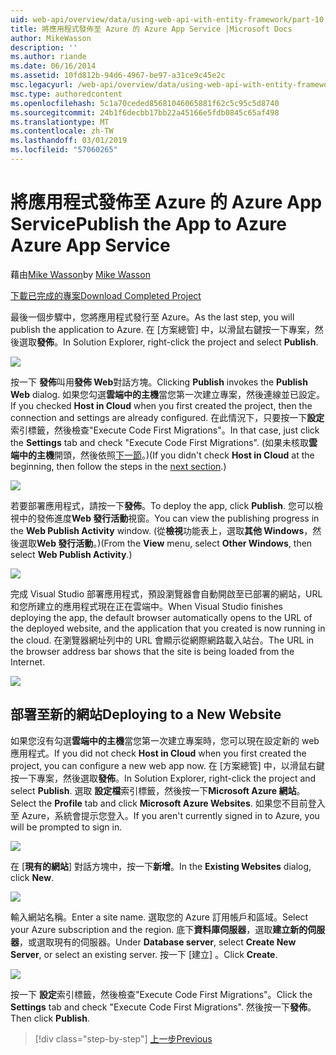```yaml
---
uid: web-api/overview/data/using-web-api-with-entity-framework/part-10
title: 將應用程式發佈至 Azure 的 Azure App Service |Microsoft Docs
author: MikeWasson
description: ''
ms.author: riande
ms.date: 06/16/2014
ms.assetid: 10fd812b-94d6-4967-be97-a31ce9c45e2c
msc.legacyurl: /web-api/overview/data/using-web-api-with-entity-framework/part-10
msc.type: authoredcontent
ms.openlocfilehash: 5c1a70ceded85681046065881f62c5c95c5d8740
ms.sourcegitcommit: 24b1f6decbb17bb22a45166e5fdb0845c65af498
ms.translationtype: MT
ms.contentlocale: zh-TW
ms.lasthandoff: 03/01/2019
ms.locfileid: "57060265"
---
```

<a name="publish-the-app-to-azure-azure-app-service"></a><span data-ttu-id="01d40-102">將應用程式發佈至 Azure 的 Azure App Service</span><span class="sxs-lookup"><span data-stu-id="01d40-102">Publish the App to Azure Azure App Service</span></span>
====================
<span data-ttu-id="01d40-103">藉由[Mike Wasson](https://github.com/MikeWasson)</span><span class="sxs-lookup"><span data-stu-id="01d40-103">by [Mike Wasson](https://github.com/MikeWasson)</span></span>

[<span data-ttu-id="01d40-104">下載已完成的專案</span><span class="sxs-lookup"><span data-stu-id="01d40-104">Download Completed Project</span></span>](https://github.com/MikeWasson/BookService)

<span data-ttu-id="01d40-105">最後一個步驟中，您將應用程式發行至 Azure。</span><span class="sxs-lookup"><span data-stu-id="01d40-105">As the last step, you will publish the application to Azure.</span></span> <span data-ttu-id="01d40-106">在 [方案總管] 中，以滑鼠右鍵按一下專案，然後選取**發佈**。</span><span class="sxs-lookup"><span data-stu-id="01d40-106">In Solution Explorer, right-click the project and select **Publish**.</span></span>

![](part-10/_static/image1.png)

<span data-ttu-id="01d40-107">按一下 **發佈**叫用**發佈 Web**對話方塊。</span><span class="sxs-lookup"><span data-stu-id="01d40-107">Clicking **Publish** invokes the **Publish Web** dialog.</span></span> <span data-ttu-id="01d40-108">如果您勾選**雲端中的主機**當您第一次建立專案，然後連線並已設定。</span><span class="sxs-lookup"><span data-stu-id="01d40-108">If you checked **Host in Cloud** when you first created the project, then the connection and settings are already configured.</span></span> <span data-ttu-id="01d40-109">在此情況下，只要按一下**設定**索引標籤，然後檢查&quot;Execute Code First Migrations&quot;。</span><span class="sxs-lookup"><span data-stu-id="01d40-109">In that case, just click the **Settings** tab and check &quot;Execute Code First Migrations&quot;.</span></span> <span data-ttu-id="01d40-110">(如果未核取**雲端中的主機**開頭，然後依照[下一節](#new-website)。)</span><span class="sxs-lookup"><span data-stu-id="01d40-110">(If you didn't check **Host in Cloud** at the beginning, then follow the steps in the [next section](#new-website).)</span></span>

[![](part-10/_static/image3.png)](part-10/_static/image2.png)

<span data-ttu-id="01d40-111">若要部署應用程式，請按一下**發佈**。</span><span class="sxs-lookup"><span data-stu-id="01d40-111">To deploy the app, click **Publish**.</span></span> <span data-ttu-id="01d40-112">您可以檢視中的發佈進度**Web 發行活動**視窗。</span><span class="sxs-lookup"><span data-stu-id="01d40-112">You can view the publishing progress in the **Web Publish Activity** window.</span></span> <span data-ttu-id="01d40-113">(從**檢視**功能表上，選取**其他 Windows**，然後選取**Web 發行活動**。)</span><span class="sxs-lookup"><span data-stu-id="01d40-113">(From the **View** menu, select **Other Windows**, then select **Web Publish Activity**.)</span></span>

![](part-10/_static/image4.png)

<span data-ttu-id="01d40-114">完成 Visual Studio 部署應用程式，預設瀏覽器會自動開啟至已部署的網站，URL 和您所建立的應用程式現在正在雲端中。</span><span class="sxs-lookup"><span data-stu-id="01d40-114">When Visual Studio finishes deploying the app, the default browser automatically opens to the URL of the deployed website, and the application that you created is now running in the cloud.</span></span> <span data-ttu-id="01d40-115">在瀏覽器網址列中的 URL 會顯示從網際網路載入站台。</span><span class="sxs-lookup"><span data-stu-id="01d40-115">The URL in the browser address bar shows that the site is being loaded from the Internet.</span></span>

[![](part-10/_static/image6.png)](part-10/_static/image5.png)

<a id="new-website"></a>
## <a name="deploying-to-a-new-website"></a><span data-ttu-id="01d40-116">部署至新的網站</span><span class="sxs-lookup"><span data-stu-id="01d40-116">Deploying to a New Website</span></span>

<span data-ttu-id="01d40-117">如果您沒有勾選**雲端中的主機**當您第一次建立專案時，您可以現在設定新的 web 應用程式。</span><span class="sxs-lookup"><span data-stu-id="01d40-117">If you did not check **Host in Cloud** when you first created the project, you can configure a new web app now.</span></span> <span data-ttu-id="01d40-118">在 [方案總管] 中，以滑鼠右鍵按一下專案，然後選取**發佈**。</span><span class="sxs-lookup"><span data-stu-id="01d40-118">In Solution Explorer, right-click the project and select **Publish**.</span></span> <span data-ttu-id="01d40-119">選取 **設定檔**索引標籤，然後按一下**Microsoft Azure 網站**。</span><span class="sxs-lookup"><span data-stu-id="01d40-119">Select the **Profile** tab and click **Microsoft Azure Websites**.</span></span> <span data-ttu-id="01d40-120">如果您不目前登入至 Azure，系統會提示您登入。</span><span class="sxs-lookup"><span data-stu-id="01d40-120">If you aren't currently signed in to Azure, you will be prompted to sign in.</span></span>

[![](part-10/_static/image8.png)](part-10/_static/image7.png)

<span data-ttu-id="01d40-121">在 [**現有的網站**] 對話方塊中，按一下**新增**。</span><span class="sxs-lookup"><span data-stu-id="01d40-121">In the **Existing Websites** dialog, click **New**.</span></span>

![](part-10/_static/image9.png)

<span data-ttu-id="01d40-122">輸入網站名稱。</span><span class="sxs-lookup"><span data-stu-id="01d40-122">Enter a site name.</span></span> <span data-ttu-id="01d40-123">選取您的 Azure 訂用帳戶和區域。</span><span class="sxs-lookup"><span data-stu-id="01d40-123">Select your Azure subscription and the region.</span></span> <span data-ttu-id="01d40-124">底下**資料庫伺服器**，選取**建立新的伺服器**，或選取現有的伺服器。</span><span class="sxs-lookup"><span data-stu-id="01d40-124">Under **Database server**, select **Create New Server**, or select an existing server.</span></span> <span data-ttu-id="01d40-125">按一下 [建立] 。</span><span class="sxs-lookup"><span data-stu-id="01d40-125">Click **Create**.</span></span>

[![](part-10/_static/image11.png)](part-10/_static/image10.png)

<span data-ttu-id="01d40-126">按一下 **設定**索引標籤，然後檢查&quot;Execute Code First Migrations&quot;。</span><span class="sxs-lookup"><span data-stu-id="01d40-126">Click the **Settings** tab and check &quot;Execute Code First Migrations&quot;.</span></span> <span data-ttu-id="01d40-127">然後按一下**發佈**。</span><span class="sxs-lookup"><span data-stu-id="01d40-127">Then click **Publish**.</span></span>

> [!div class="step-by-step"]
> [<span data-ttu-id="01d40-128">上一步</span><span class="sxs-lookup"><span data-stu-id="01d40-128">Previous</span></span>](part-9.md)
